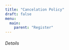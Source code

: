 ```yaml
---
title: "Cancelation Policy"
draft: false
menu:
  main:
    parent: "Register"
---
```


###### Details